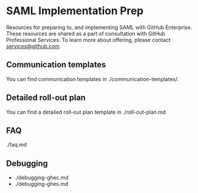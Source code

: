 # SAML Implementation Prep

Resources for preparing to, and implementing SAML with GitHub Enterprise. These resources are shared as a part of consultation with GitHub Professional Services. To learn more about offering, please contact services@github.com.

## Communication templates

You can find communication templates in ./communication-templates/.

## Detailed roll-out plan

You can find a detailed roll-out plan template in ./roll-out-plan.md

## FAQ

./faq.md

## Debugging

- ./debugging-ghec.md
- ./debugging-ghes.md